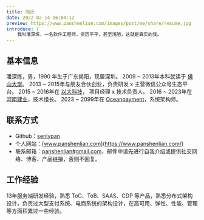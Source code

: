 ```yaml
---
title: 简历
date: 2022-02-14 16:04:12
preview: https://www.panshenlian.com/images/post/me/share/resume.jpg
introduce: |
    我叫潘深练，一名软件工程师，资历平平，甚至浅陋，这就是真实的我。
---
```


## 基本信息

潘深练，男，1990 年生于广东揭阳，现居深圳。
2009 ~ 2013年本科就读于 [佛山大学](https://www.fosu.edu.cn/)。
2013 ~ 2015年与朋友合伙创业，负责研发 x 主营微信公众号生态平台。
2015 ~ 2016年在 [以大科技](http://www.ebigcn.com/)， 项目经理 x 技术负责人。
2016 ~ 2023年在 [河南建业](https://www.centralchina.com/)，技术组长。
2023 ~ 2099年在 [Oceanpayment](https://www.oceanpayment.com/)，系统架构师。

## 联系方式

* Github：[senlypan](https://github.com/senlypan)
* 个人网站：[www.panshenlian.com](https://www.panshenlian.com/)
* 联系邮箱：[panshenlian#gmail.com](mailto:panshenlian@gmail.com)，邮件中请先进行自我介绍或提供社交网络、博客、产品链接，否则不回复。


## 工作经验

​13年服务端研发经验，熟悉 ToC、ToB、SAAS、CDP 等产品，熟悉分布式架构设计，负责过大型支付系统、电商系统的架构设计，在高可用、弹性、性能、管理等方面积累过一些经验。


